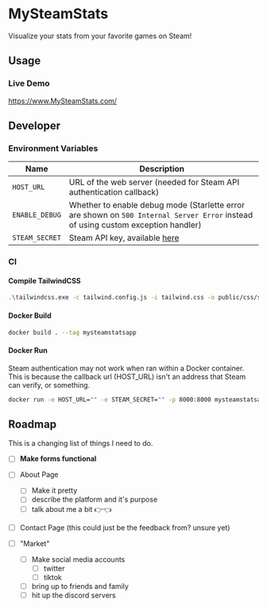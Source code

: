 # MySteamStats

Visualize your stats from your favorite games on Steam!

## Usage
### Live Demo
https://www.MySteamStats.com/


## Developer
### Environment Variables
| Name | Description |
| - | - |
| `HOST_URL` | URL of the web server (needed for Steam API authentication callback) |
| `ENABLE_DEBUG` | Whether to enable debug mode (Starlette error are shown on `500 Internal Server Error` instead of using custom exception handler) |
| `STEAM_SECRET` | Steam API key, available [here](https://steamcommunity.com/dev/apikey) |

### CI
#### Compile TailwindCSS
```sh
.\tailwindcss.exe -c tailwind.config.js -i tailwind.css -o public/css/styles.css
```
#### Docker Build
```sh
docker build . --tag mysteamstatsapp
```

#### Docker Run
Steam authentication may not work when ran within a Docker container. This is because the callback url (HOST_URL) isn't an address that Steam can verify, or something.

```sh
docker run -e HOST_URL="" -e STEAM_SECRET="" -p 8000:8000 mysteamstatsapp
```

## Roadmap
This is a changing list of things I need to do.

- [ ] **Make forms functional**

- [ ] About Page
    - [ ] Make it pretty
    - [ ] describe the platform and it's purpose
    - [ ] talk about me a bit 👉👈

- [ ] Contact Page (this could just be the feedback from? unsure yet)

- [ ] "Market"
    - [ ] Make social media accounts
        - [ ] twitter
        - [ ] tiktok
    - [ ] bring up to friends and family
    - [ ] hit up the discord servers